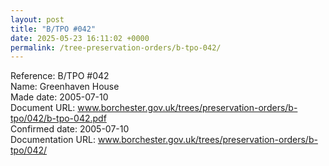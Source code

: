 ```yaml
---
layout: post
title: "B/TPO #042"
date: 2025-05-23 16:11:02 +0000
permalink: /tree-preservation-orders/b-tpo-042/
---
```


Reference:	B/TPO #042 <br/>
Name: Greenhaven House<br/>
Made date: 2005-07-10<br/>
Document URL: www.borchester.gov.uk/trees/preservation-orders/b-tpo/042/b-tpo-042.pdf<br/>
Confirmed date: 2005-07-10<br/>
Documentation URL: www.borchester.gov.uk/trees/preservation-orders/b-tpo/042/<br/>
